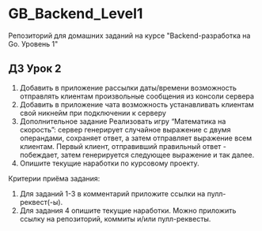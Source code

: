 # GB_Backend_Level1

Репозиторий для домашних заданий на курсе "Backend-разработка на Go. Уровень 1"

## ДЗ Урок 2

1. Добавить в приложение рассылки даты/времени возможность отправлять клиентам произвольные сообщения из консоли сервера
2. Добавить в приложение чата возможность устанавливать клиентам свой никнейм при подключении к серверу
3. Дополнительное задание
     Реализовать игру “Математика на скорость”: сервер генерирует случайное выражение с двумя операндами, сохраняет ответ, а затем отправляет выражение
     всем клиентам. Первый клиент, отправивший правильный ответ - побеждает, затем генерируется следующее выражение и так далее.
4. Опишите текущие наработки по курсовому проекту.
   
Критерии приёма задания:
1. Для заданий 1-3 в комментарий приложите ссылки на пулл-реквест(-ы).
2. Для задания 4 опишите текущие наработки. Можно приложить ссылку на репозиторий, коммиты и/или пулл-реквесты.